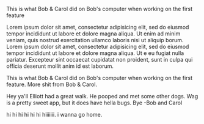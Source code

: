 
This is what Bob & Carol did on Bob's computer when working on the first feature


Lorem ipsum dolor sit amet, consectetur adipisicing elit, sed do eiusmod tempor incididunt ut labore et dolore magna aliqua. Ut enim ad minim veniam, quis nostrud exercitation ullamco laboris nisi ut aliquip borum.
Lorem ipsum dolor sit amet, consectetur adipisicing elit, sed do eiusmod tempor incididunt ut labore et dolore magna aliqua. Ut e eu fugiat nulla pariatur. Excepteur sint occaecat cupidatat non proident, sunt in culpa qui officia deserunt mollit anim id est laborum.

This is what Bob & Carol did on Bob's computer when working on the first feature.
More shit from Bob & Carol.


Hey ya'll Elliott had a great walk. He pooped and met some other dogs. Wag is a pretty sweet app, but it does have hella bugs. Bye -Bob and Carol

hi hi hi hi hi hi hiiiiiii. i wanna go home. 

